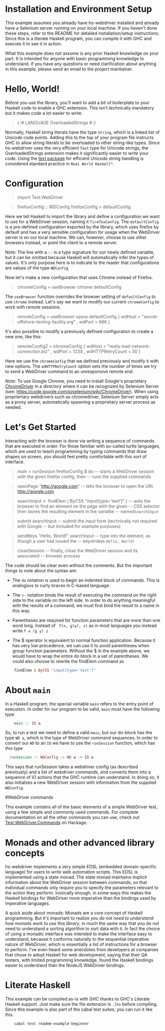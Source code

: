 
 # Installation and Environment Setup

This example assumes you already have hs-webdriver installed and already have a Selenium server running on your local
machine. If you haven't done these steps, refer to the README for detailed installation/setup instructions. Since this is a
literate Haskell program, you can compile it with GHC and execute it to see it in action.

What this example does not assume is any prior Haskell knowledge on your part. It is intended for anyone with basic
programming knowledge to understand. If you have any questions or need clarification about anything in this example, please
send an email to the project maintainer.


 # Hello, World!

Before you use the library, you'll want to add a bit of boilerplate to your Haskell code to enable a GHC extension. This
isn't technically mandatory but it makes code a lot easier to write.

> {-# LANGUAGE OverloadedStrings #-}

Normally, Haskell string literals have the type `String`, which is a linked list of Unicode code points. Adding this to the
top of your program file instructs GHC to allow string literals to be overloaded to other string-like types. Since
hs-webdriver uses the very efficient `Text` type for Unicode strings, the OverloadedStrings extension makes it significantly
easier to write your code. Using the [text package](https://hackage.haskell.org/package/text) for efficient Unicode string
handling is considered standard practice in `Real World Haskell™`.


 # Configuration

> import Test.WebDriver

> firefoxConfig :: WDConfig
> firefoxConfig = defaultConfig

 Here we tell Haskell to import the library and define a configuration we want to use for a WebDriver session, naming it
`firefoxConfig`. The `defaultConfig` is a pre-defined configuration exported by the library, which uses firefox by default
and has a very sensible configuration for usage when the WebDriver server is on our local machine. We can, however, choose to
use other browsers instead, or point the client to a remote server.

 Note: The line with a `::` is a type signature for our newly defined variable, but it can be omitted because Haskell will
automatically infer the types of values. It's only purpose here is to indicate to the reader that configurations are values
of the type `WDConfig`


 Now let's make a new configuration that uses Chrome instead of Firefox.

> chromeConfig = useBrowser chrome defaultConfig

The `useBrowser` function overrides the browser setting of `defaultConfig` to use `chrome` instead. Let's say we want to
modify our current `chromeConfig` to work with remote sessions.

> remoteConfig = useBrowser opera defaultConfig { wdHost = "secret-offshore-testing-facility.org"
>                                               , wdPort = 666 }

It's also possible to modify a previously defined configuration to create a new one, like this:

> remoteConfig2 = chromeConfig { wdHost = "really-bad-network-connection.biz"
>                              , wdPort = 1234
>                              , wdHTTPRetryCount = 50 }

Here we use the `chromeConfig` that we defined previously and modify it with new options. The `wdHTTPRetryCount` option sets
the number of times we try to send a WebDriver command to an unresponsive remote end.

*Note*: To use Google Chrome, you need to install Google's proprietary
[ChromeDriver](https://sites.google.com/a/chromium.org/chromedriver/) in a directory where it can be recognized by Selenium
Server (see: https://code.google.com/p/selenium/wiki/ChromeDriver). When using propriertary webdrivers such as chromedriver,
Selenium Server simply acts as a proxy server, automatically spawning a proprietary server process as needed.


 # Let's Get Started

Interacting with the browser is done via writing a sequence of commands that are executed in order. For those familiar with
so-called turtle languages, which are used to teach programming by typing commands that draw shapes on screen, you should
feel pretty comfortable with this sort of interface.

> main = runSession firefoxConfig $ do                      -- starts a WebDriver session with the given firefox config, then
>                                                           -- runs the supplied commands

>   openPage "http://google.com"                            -- tells the browser to open the URL http://google.com

>   searchInput <- findElem ( ByCSS "input[type='text']" )  -- asks the browser to find an element on the page with the given
>                                                           -- CSS selector then stores the resulting element in the varialbe 
>                                                           -- named`searchInput`

>   submit searchInput                                      -- submit the input form (technically not required with Google
>                                                           -- but included for example purposes)

>   sendKeys "Hello, World!" searchInput                    -- type into the element, as though a user had issued the
>                                                           -- keystrokes `Hello, World!`
>
>   closeSession                                            -- finally, close the WebDriver session and its associated
>                                                           -- browser process 


The code should be clear even without the comments. But the important things to note about the syntax are:

* The `do` notation is used to begin an indented block of commands. This is analogous to curly braces in C-based language.

* The `<-` notation binds  the result of executing the command on the right side to the variable on the left side.
  In order to do anything meaningful with the results of a command, we must first bind the result to a name in this way.

* Parentheses are required for function parameters that are more than one word long. Instead of ` f(x, g(y), z)` as in most
  languages you instead write ` f x (g y) z `

* The $ operator is equivalent to normal function application. Because it has very low precedence, we can use it to avoid
  parentheses when group function parameters. Without the $ in the example above, we would have to wrap the entire do block
  in a set of parentheses. We could also choose to rewrite the findElem command as

```hs 
	findElem $ ByCSS "input[type='text']"
```

 # About `main`

In a Haskell program, the special variable `main` refers to the entry point of execution. In order for our program to be
valid, `main` must have the following type

```hs
	main :: IO a
```
So, to run a test we need to define a valid `main`, but our do-block has the type `WD a`, which is the type of WebDriver
command sequences. In order to convert our `WD` to an `IO` we have to use the `runSession` function, which has this type

```hs
  runSession :: WDConfig -> WD a -> IO a
```

This says that runSession takes a webdriver config (as described previously) and a list of webdriver commands, and converts
them into a sequence of IO actions that the GHC runtime can understand. In doing so, it also initialzes a new WebDriver
session with information from the supplied `WDConfig`.


 #WebDriver commands

This example contains all of the basic elements of a simple WebDriver test, using a few simple and commonly used commands.
For complete documentation on all the other commands you can use, check out
[Test.WebDriver.Commands](https://hackage.haskell.org/package/webdriver-0.6.0.4/docs/Test-WebDriver-Commands.html) on
Hackage.


 # Monads and other advanced library concepts

hs-webdriver implements a very simple EDSL (embedded domain-specific language) for users to write web automation scripts.
This EDSL is implemented using a state monad. The state monad maintains implicit information about the WebDriver session
between commands, so that individual commands only require you to specify the parameters relevant to the action they perform.
Ironically enough, in some ways this makes the Haskell bindings for WebDriver more imperative than the bindings used by
imperative languages.

A quick aside about monads: Monads are a core concept of Haskell programming. But it's important to realize *you do not need
to understand how monads work to use this library*, in much the same way that you do not need to understand a sorting
algorithm to sort data with it. In fact the choice of using a monadic interface was intended to make the interface easy to
understand, because it conforms naturally to the sequential imperative nature of WebDriver, which is essentially a list of
instructions for a browser to perform. I've even heard some anecdotes from developers at companies that chose to adopt
Haskell for web development, saying that their QA testers, with limited programming knowledge, found the Haskell bindings
easier to understand than the NodeJS WebDriver bindings.

 # Literate Haskell

This example can be compiled as-is with GHC thanks to GHC's Literate Haskell support. Just make sure the file extension
is `.lhs` before compiling. Since this example is also part of the cabal test suites, you can run it like this.

```sh
	cabal test readme-example-beginner
```
